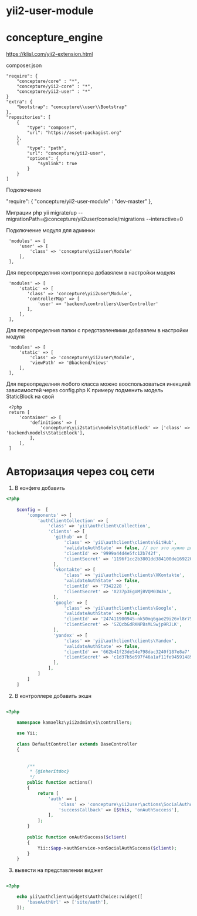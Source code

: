 # yii2-user-module

# concepture_engine

https://klisl.com/yii2-extension.html


composer.json

    "require": {
        "concepture/core" : "*",
        "concepture/yii2-core" : "*",
        "concepture/yii2-user" : "*"
    }
    "extra": {
        "bootstrap": "concepture\\user\\Bootstrap"
    },
    "repositories": [
        {
            "type": "composer",
            "url": "https://asset-packagist.org"
        },
        {
            "type": "path",
            "url": "concepture/yii2-user",
            "options": {
                "symlink": true
            }
        }
    ]
    
Подключение

"require": {
    "concepture/yii2-user-module" : "dev-master"
},
    

Миграции
 php yii migrate/up --migrationPath=@concepture/yii2user/console/migrations --interactive=0
 
Подключение модуля для админки

     'modules' => [
         'user' => [
             'class' => 'concepture\yii2user\Module'
         ],
     ],
     
Для переопределния контроллера добавялем в настройки модуля

     'modules' => [
         'static' => [
            'class' => 'concepture\yii2user\Module',
            'controllerMap' => [
                'user' => 'backend\controllers\UserController'
            ],
         ],
     ],

            
Для переопределния папки с представленяими добавялем в настройки модуля

     'modules' => [
         'static' => [
             'class' => 'concepture\yii2user\Module',
             'viewPath' => '@backend/views'
         ],
     ],
 
 Для переопределния любого класса можно вооспользоваться инекцией зависимостей через config.php
 К примеру подменить модель StaticBlock на свой
 
     <?php
     return [
         'container' => [
             'definitions' => [
                 'concepture\yii2static\models\StaticBlock' => ['class' => 'backend\models\StaticBlock'],
             ],
         ],
     ]





# Авторизация через соц сети
1. В конфиге добавить 

```php
<?php
        
    $config =  [
        'components' => [
            'authClientCollection' => [
                'class' => 'yii\authclient\Collection',
                'clients' => [
                  'github' => [
                      'class' => 'yii\authclient\clients\GitHub',
                      'validateAuthState' => false, // вот это нужно добавлять в конфиг!!!
                      'clientId' => '9999a44d4e5fc12b742f',
                      'clientSecret' => '1196f1cc2b3801dd384100de169220e45a7ed183',
                  ],
                  'vkontakte' => [
                      'class' => 'yii\authclient\clients\VKontakte',
                      'validateAuthState' => false,
                      'clientId' => '7342228 ',
                      'clientSecret' => 'X237p3EgVMjBVQM03WJn',
                  ],
                  'google' => [
                      'class' => 'yii\authclient\clients\Google',
                      'validateAuthState' => false,
                      'clientId' => '247411900945-nk50mq6gae29i26vl8r752tav14cv6s2.apps.googleusercontent.com',
                      'clientSecret' => 'SZQcbGdRKNPBsMLSwjp9RJLK',
                  ],
                  'yandex' => [
                      'class' => 'yii\authclient\clients\Yandex',
                      'validateAuthState' => false,
                      'clientId' => '662b41f23de54e798dac3240f187e8a7',
                      'clientSecret' => 'c1d37b5e597f46a1af11fe9459148925',
                  ],
                ],
            ]
        ]               
    ]

````

2. В контроллере добавить экшн

```php

<?php

    namespace kamaelkz\yii2admin\v1\controllers;
    
    use Yii;
    
    class DefaultController extends BaseController
    {
    
    
        /**
         * {@inheritdoc}
         */
        public function actions()
        {
            return [
                'auth' => [
                    'class' => 'concepture\yii2user\actions\SocialAuthAction',
                    'successCallback' => [$this, 'onAuthSuccess'],
                ],
            ];
        }
    
        public function onAuthSuccess($client)
        {
            Yii::$app->authService->onSocialAuthSuccess($client);
        }
    }

```

3. вывести на представлении виджет

```php

<?php

    echo yii\authclient\widgets\AuthChoice::widget([
        'baseAuthUrl' => ['site/auth'],
    ]);

```
